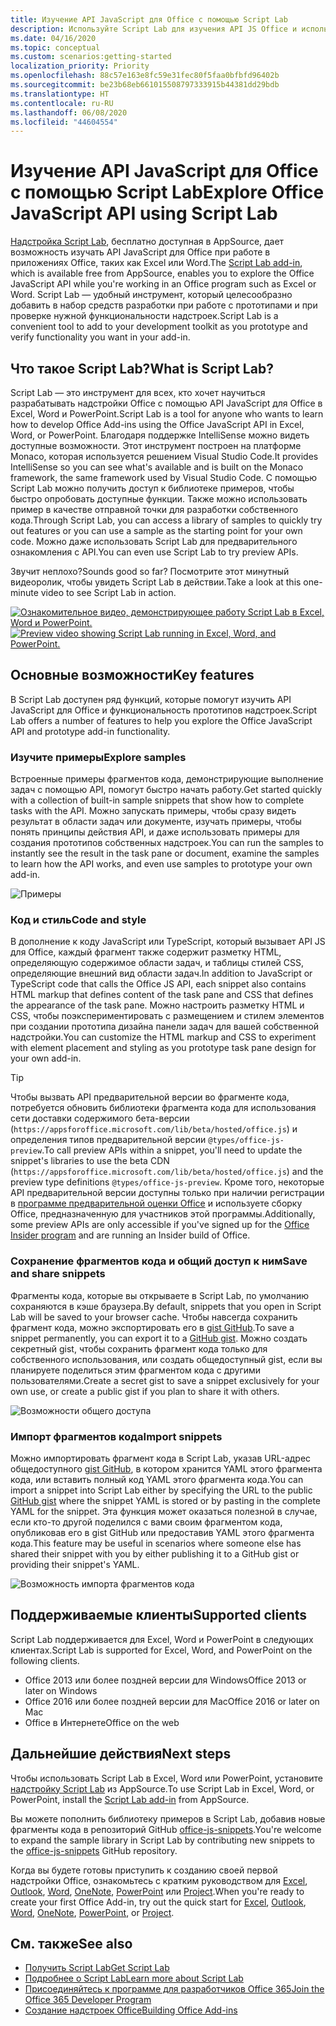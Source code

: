 ```yaml
---
title: Изучение API JavaScript для Office с помощью Script Lab
description: Используйте Script Lab для изучения API JS Office и использования функциональности работы с прототипами.
ms.date: 04/16/2020
ms.topic: conceptual
ms.custom: scenarios:getting-started
localization_priority: Priority
ms.openlocfilehash: 88c57e163e8fc59e31fec80f5faa0bfbfd96402b
ms.sourcegitcommit: be23b68eb661015508797333915b44381dd29bdb
ms.translationtype: HT
ms.contentlocale: ru-RU
ms.lasthandoff: 06/08/2020
ms.locfileid: "44604554"
---
```

# <a name="explore-office-javascript-api-using-script-lab"></a><span data-ttu-id="43ab8-103">Изучение API JavaScript для Office с помощью Script Lab</span><span class="sxs-lookup"><span data-stu-id="43ab8-103">Explore Office JavaScript API using Script Lab</span></span>

<span data-ttu-id="43ab8-104">[Надстройка Script Lab](https://appsource.microsoft.com/product/office/WA104380862), бесплатно доступная в AppSource, дает возможность изучать API JavaScript для Office при работе в приложениях Office, таких как Excel или Word.</span><span class="sxs-lookup"><span data-stu-id="43ab8-104">The [Script Lab add-in](https://appsource.microsoft.com/product/office/WA104380862), which is available free from AppSource, enables you to explore the Office JavaScript API while you're working in an Office program such as Excel or Word.</span></span> <span data-ttu-id="43ab8-105">Script Lab — удобный инструмент, который целесообразно добавить в набор средств разработки при работе с прототипами и при проверке нужной функциональности надстроек.</span><span class="sxs-lookup"><span data-stu-id="43ab8-105">Script Lab is a convenient tool to add to your development toolkit as you prototype and verify functionality you want in your add-in.</span></span>

## <a name="what-is-script-lab"></a><span data-ttu-id="43ab8-106">Что такое Script Lab?</span><span class="sxs-lookup"><span data-stu-id="43ab8-106">What is Script Lab?</span></span>

<span data-ttu-id="43ab8-107">Script Lab — это инструмент для всех, кто хочет научиться разрабатывать надстройки Office с помощью API JavaScript для Office в Excel, Word и  PowerPoint.</span><span class="sxs-lookup"><span data-stu-id="43ab8-107">Script Lab is a tool for anyone who wants to learn how to develop Office Add-ins using the Office JavaScript API in Excel, Word, or PowerPoint.</span></span> <span data-ttu-id="43ab8-108">Благодаря поддержке IntelliSense можно видеть доступные возможности. Этот инструмент построен на платформе Monaco, которая используется решением Visual Studio Code.</span><span class="sxs-lookup"><span data-stu-id="43ab8-108">It provides IntelliSense so you can see what's available and is built on the Monaco framework, the same framework used by Visual Studio Code.</span></span> <span data-ttu-id="43ab8-109">С помощью Script Lab можно получить доступ к библиотеке примеров, чтобы быстро опробовать доступные функции. Также можно использовать пример в качестве отправной точки для разработки собственного кода.</span><span class="sxs-lookup"><span data-stu-id="43ab8-109">Through Script Lab, you can access a library of samples to quickly try out features or you can use a sample as the starting point for your own code.</span></span> <span data-ttu-id="43ab8-110">Можно даже использовать Script Lab для предварительного ознакомления с API.</span><span class="sxs-lookup"><span data-stu-id="43ab8-110">You can even use Script Lab to try preview APIs.</span></span>

<span data-ttu-id="43ab8-111">Звучит неплохо?</span><span class="sxs-lookup"><span data-stu-id="43ab8-111">Sounds good so far?</span></span> <span data-ttu-id="43ab8-112">Посмотрите этот минутный видеоролик, чтобы увидеть Script Lab в действии.</span><span class="sxs-lookup"><span data-stu-id="43ab8-112">Take a look at this one-minute video to see Script Lab in action.</span></span>

<span data-ttu-id="43ab8-113">[![Ознакомительное видео, демонстрирующее работу Script Lab в Excel, Word и PowerPoint.](../images/screenshot-wide-youtube.png 'Ознакомительное видео о Script Lab')](https://aka.ms/scriptlabvideo)</span><span class="sxs-lookup"><span data-stu-id="43ab8-113">[![Preview video showing Script Lab running in Excel, Word, and PowerPoint.](../images/screenshot-wide-youtube.png 'Script Lab preview video')](https://aka.ms/scriptlabvideo)</span></span>

## <a name="key-features"></a><span data-ttu-id="43ab8-114">Основные возможности</span><span class="sxs-lookup"><span data-stu-id="43ab8-114">Key features</span></span>

<span data-ttu-id="43ab8-115">В Script Lab доступен ряд функций, которые помогут изучить API JavaScript для Office и функциональность прототипов надстроек.</span><span class="sxs-lookup"><span data-stu-id="43ab8-115">Script Lab offers a number of features to help you explore the Office JavaScript API and prototype add-in functionality.</span></span>

### <a name="explore-samples"></a><span data-ttu-id="43ab8-116">Изучите примеры</span><span class="sxs-lookup"><span data-stu-id="43ab8-116">Explore samples</span></span>

<span data-ttu-id="43ab8-117">Встроенные примеры фрагментов кода, демонстрирующие выполнение задач с помощью API, помогут быстро начать работу.</span><span class="sxs-lookup"><span data-stu-id="43ab8-117">Get started quickly with a collection of built-in sample snippets that show how to complete tasks with the API.</span></span> <span data-ttu-id="43ab8-118">Можно запускать примеры, чтобы сразу видеть результат в области задач или документе, изучать примеры, чтобы понять принципы действия API, и даже использовать примеры для создания прототипов собственных надстроек.</span><span class="sxs-lookup"><span data-stu-id="43ab8-118">You can run the samples to instantly see the result in the task pane or document, examine the samples to learn how the API works, and even use samples to prototype your own add-in.</span></span>

![Примеры](../images/script-lab-samples.jpg)

### <a name="code-and-style"></a><span data-ttu-id="43ab8-120">Код и стиль</span><span class="sxs-lookup"><span data-stu-id="43ab8-120">Code and style</span></span>

<span data-ttu-id="43ab8-121">В дополнение к коду JavaScript или TypeScript, который вызывает API JS для Office, каждый фрагмент также содержит разметку HTML, определяющую содержимое области задач, и таблицы стилей CSS, определяющие внешний вид области задач.</span><span class="sxs-lookup"><span data-stu-id="43ab8-121">In addition to JavaScript or TypeScript code that calls the Office JS API, each snippet also contains HTML markup that defines content of the task pane and CSS that defines the appearance of the task pane.</span></span> <span data-ttu-id="43ab8-122">Можно настроить разметку HTML и  CSS, чтобы поэкспериментировать с размещением и стилем элементов при создании прототипа дизайна панели задач для вашей собственной надстройки.</span><span class="sxs-lookup"><span data-stu-id="43ab8-122">You can customize the HTML markup and CSS to experiment with element placement and styling as you prototype task pane design for your own add-in.</span></span>

> [!TIP]
> <span data-ttu-id="43ab8-123">Чтобы вызвать API предварительной версии во фрагменте кода, потребуется обновить библиотеки фрагмента кода для использования сети доставки содержимого бета-версии (`https://appsforoffice.microsoft.com/lib/beta/hosted/office.js`) и определения типов предварительной версии `@types/office-js-preview`.</span><span class="sxs-lookup"><span data-stu-id="43ab8-123">To call preview APIs within a snippet, you'll need to update the snippet's libraries to use the beta CDN (`https://appsforoffice.microsoft.com/lib/beta/hosted/office.js`) and the preview type definitions `@types/office-js-preview`.</span></span> <span data-ttu-id="43ab8-124">Кроме того, некоторые API предварительной версии доступны только при наличии регистрации в [программе предварительной оценки Office](https://insider.office.com) и используете сборку Office, предназначенную для участников этой программы.</span><span class="sxs-lookup"><span data-stu-id="43ab8-124">Additionally, some preview APIs are only accessible if you've signed up for the [Office Insider program](https://insider.office.com) and are running an Insider build of Office.</span></span>

### <a name="save-and-share-snippets"></a><span data-ttu-id="43ab8-125">Сохранение фрагментов кода и общий доступ к ним</span><span class="sxs-lookup"><span data-stu-id="43ab8-125">Save and share snippets</span></span>

<span data-ttu-id="43ab8-126">Фрагменты кода, которые вы открываете в Script Lab, по умолчанию сохраняются в кэше браузера.</span><span class="sxs-lookup"><span data-stu-id="43ab8-126">By default, snippets that you open in Script Lab will be saved to your browser cache.</span></span> <span data-ttu-id="43ab8-127">Чтобы навсегда сохранить фрагмент кода, можно экспортировать его в [gist GitHub](https://gist.github.com).</span><span class="sxs-lookup"><span data-stu-id="43ab8-127">To save a snippet permanently, you can export it to a [GitHub gist](https://gist.github.com).</span></span> <span data-ttu-id="43ab8-128">Можно создать секретный gist, чтобы сохранить фрагмент кода только для собственного использования, или создать общедоступный gist, если вы планируете поделиться этим фрагментом кода с другими пользователями.</span><span class="sxs-lookup"><span data-stu-id="43ab8-128">Create a secret gist to save a snippet exclusively for your own use, or create a public gist if you plan to share it with others.</span></span>

![Возможности общего доступа](../images/script-lab-share.jpg)

### <a name="import-snippets"></a><span data-ttu-id="43ab8-130">Импорт фрагментов кода</span><span class="sxs-lookup"><span data-stu-id="43ab8-130">Import snippets</span></span>

<span data-ttu-id="43ab8-131">Можно импортировать фрагмент кода в Script Lab, указав URL-адрес общедоступного [gist GitHub](https://gist.github.com), в котором хранится YAML этого фрагмента кода, или вставить полный код YAML этого фрагмента кода.</span><span class="sxs-lookup"><span data-stu-id="43ab8-131">You can import a snippet into Script Lab either by specifying the URL to the public [GitHub gist](https://gist.github.com) where the snippet YAML is stored or by pasting in the complete YAML for the snippet.</span></span> <span data-ttu-id="43ab8-132">Эта функция может оказаться полезной в случае, если кто-то другой поделился с вами своим фрагментом кода, опубликовав его в gist GitHub или предоставив YAML этого фрагмента кода.</span><span class="sxs-lookup"><span data-stu-id="43ab8-132">This feature may be useful in scenarios where someone else has shared their snippet with you by either publishing it to a GitHub gist or providing their snippet's YAML.</span></span>

![Возможность импорта фрагментов кода](../images/script-lab-import-snippet.jpg)

## <a name="supported-clients"></a><span data-ttu-id="43ab8-134">Поддерживаемые клиенты</span><span class="sxs-lookup"><span data-stu-id="43ab8-134">Supported clients</span></span>

<span data-ttu-id="43ab8-135">Script Lab поддерживается для Excel, Word и  PowerPoint в следующих клиентах.</span><span class="sxs-lookup"><span data-stu-id="43ab8-135">Script Lab is supported for Excel, Word, and PowerPoint on the following clients.</span></span>

- <span data-ttu-id="43ab8-136">Office 2013 или более поздней версии для Windows</span><span class="sxs-lookup"><span data-stu-id="43ab8-136">Office 2013 or later on Windows</span></span>
- <span data-ttu-id="43ab8-137">Office 2016 или более поздней версии для Mac</span><span class="sxs-lookup"><span data-stu-id="43ab8-137">Office 2016 or later on Mac</span></span>
- <span data-ttu-id="43ab8-138">Office в Интернете</span><span class="sxs-lookup"><span data-stu-id="43ab8-138">Office on the web</span></span>

## <a name="next-steps"></a><span data-ttu-id="43ab8-139">Дальнейшие действия</span><span class="sxs-lookup"><span data-stu-id="43ab8-139">Next steps</span></span>

<span data-ttu-id="43ab8-140">Чтобы использовать Script Lab в Excel, Word или  PowerPoint, установите [надстройку Script Lab](https://appsource.microsoft.com/product/office/WA104380862) из AppSource.</span><span class="sxs-lookup"><span data-stu-id="43ab8-140">To use Script Lab in Excel, Word, or PowerPoint, install the [Script Lab add-in](https://appsource.microsoft.com/product/office/WA104380862) from AppSource.</span></span> 

<span data-ttu-id="43ab8-141">Вы можете пополнить библиотеку примеров в Script Lab, добавив новые фрагменты кода в репозиторий GitHub [office-js-snippets](https://github.com/OfficeDev/office-js-snippets#office-js-snippets).</span><span class="sxs-lookup"><span data-stu-id="43ab8-141">You're welcome to expand the sample library in Script Lab by contributing new snippets to the [office-js-snippets](https://github.com/OfficeDev/office-js-snippets#office-js-snippets) GitHub repository.</span></span>

<span data-ttu-id="43ab8-142">Когда вы будете готовы приступить к созданию своей первой надстройки Office, ознакомьтесь с кратким руководством для [Excel](../quickstarts/excel-quickstart-jquery.md), [Outlook](../quickstarts/outlook-quickstart.md), [Word](../quickstarts/word-quickstart.md), [OneNote](../quickstarts/onenote-quickstart.md), [PowerPoint](../quickstarts/powerpoint-quickstart.md) или [Project](../quickstarts/project-quickstart.md).</span><span class="sxs-lookup"><span data-stu-id="43ab8-142">When you're ready to create your first Office Add-in, try out the quick start for [Excel](../quickstarts/excel-quickstart-jquery.md), [Outlook](../quickstarts/outlook-quickstart.md), [Word](../quickstarts/word-quickstart.md), [OneNote](../quickstarts/onenote-quickstart.md), [PowerPoint](../quickstarts/powerpoint-quickstart.md), or [Project](../quickstarts/project-quickstart.md).</span></span>

## <a name="see-also"></a><span data-ttu-id="43ab8-143">См. также</span><span class="sxs-lookup"><span data-stu-id="43ab8-143">See also</span></span>

- [<span data-ttu-id="43ab8-144">Получить Script Lab</span><span class="sxs-lookup"><span data-stu-id="43ab8-144">Get Script Lab</span></span>](https://appsource.microsoft.com/product/office/WA104380862)
- [<span data-ttu-id="43ab8-145">Подробнее о Script Lab</span><span class="sxs-lookup"><span data-stu-id="43ab8-145">Learn more about Script Lab</span></span>](https://github.com/OfficeDev/script-lab#script-lab-a-microsoft-garage-project)
- [<span data-ttu-id="43ab8-146">Присоединяйтесь к программе для разработчиков Office 365</span><span class="sxs-lookup"><span data-stu-id="43ab8-146">Join the Office 365 Developer Program</span></span>](https://developer.microsoft.com/office/dev-program)
- [<span data-ttu-id="43ab8-147">Создание надстроек Office</span><span class="sxs-lookup"><span data-stu-id="43ab8-147">Building Office Add-ins</span></span>](../overview/office-add-ins-fundamentals.md)
